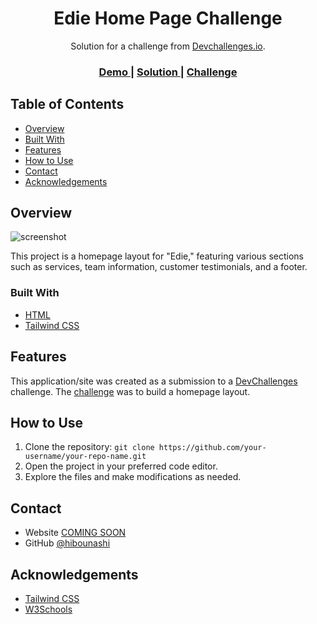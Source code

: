 <h1 align="center">Edie Home Page Challenge</h1>

<div align="center">
   Solution for a challenge from  <a href="http://devchallenges.io" target="_blank">Devchallenges.io</a>.
</div>

<div align="center">
  <h3>
    <a href="https://fgviemkm4zhzxgohzewdng.on.drv.tw/www.edie-homepage-master.blog/">
      Demo
    </a>
    <span> | </span>
    <a href="https://{your-url-to-the-solution}">
      Solution
    </a>
    <span> | </span>
    <a href="https://devchallenges.io/challenges/{challenge-id}">
      Challenge
    </a>
  </h3>
</div>

<!-- TABLE OF CONTENTS -->

## Table of Contents

- [Overview](#overview)
- [Built With](#built-with)
- [Features](#features)
- [How to Use](#how-to-use)
- [Contact](#contact)
- [Acknowledgements](#acknowledgements)

<!-- OVERVIEW -->

## Overview

![screenshot](link-to-your-screenshot.png)

This project is a homepage layout for "Edie," featuring various sections such as services, team information, customer testimonials, and a footer.

### Built With

- [HTML](https://developer.mozilla.org/en-US/docs/Web/HTML)
- [Tailwind CSS](https://tailwindcss.com/)

## Features

This application/site was created as a submission to a [DevChallenges](https://devchallenges.io/challenges) challenge. The [challenge](https://devchallenges.io/challenges/xobQBuf8zWWmiYMIAZe0) was to build a homepage layout.

## How to Use

1. Clone the repository: `git clone https://github.com/your-username/your-repo-name.git`
2. Open the project in your preferred code editor.
3. Explore the files and make modifications as needed.

## Contact

- Website [COMING SOON](https://{your-web-site-link})
- GitHub [@hibounashi](https://github.com/hibounashi)

## Acknowledgements

- [Tailwind CSS](https://tailwindcss.com/)
- [W3Schools](https://www.w3schools.com/)
